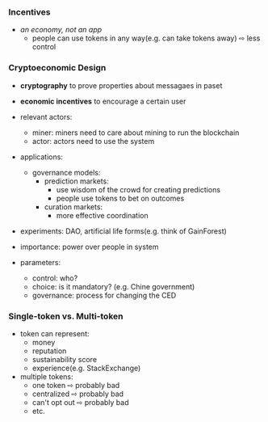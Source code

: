 ### Incentives

- *an economy, not an app*
   - people can use tokens in any way(e.g. can take tokens away) ⇨ less control

### Cryptoeconomic Design

- **cryptography** to prove properties about messagaes in paset
- **economic incentives** to encourage a certain user

- relevant actors:
  - miner: miners need to care about mining to run the blockchain
  - actor: actors need to use the system

- applications:
  - governance models:
    - prediction markets:
      - use wisdom of the crowd for creating predictions
      - people use tokens to bet on outcomes
    - curation markets:
      - more effective coordination
- experiments: DAO, artificial life forms(e.g. think of GainForest)

- importance: power over people in system

- parameters:
  - control: who?
  - choice: is it mandatory? (e.g. Chine government)
  - governance: process for changing the CED

### Single-token vs. Multi-token

- token can represent:
  - money
  - reputation
  - sustainability score
  - experience(e.g. StackExchange)
- multiple tokens:
  - one token ⇨ probably bad
  - centralized ⇨ probably bad
  - can't opt out  ⇨ probably bad
  - etc.
